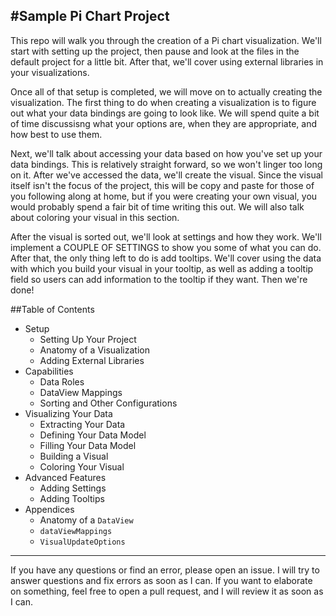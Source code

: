 #Sample Pi Chart Project
---
This repo will walk you through the creation of a Pi chart visualization. We'll start with setting up the project, then pause and look at the files in the default project for a little bit. After that, we'll cover using external libraries in your visualizations.

Once all of that setup is completed, we will move on to actually creating the visualization. The first thing to do when creating a visualization is to figure out what your data bindings are going to look like. We will spend quite a bit of time discussisng what your options are, when they are appropriate, and how best to use them.

Next, we'll talk about accessing your data based on how you've set up your data bindings. This is relatively straight forward, so we won't linger too long on it. After we've accessed the data, we'll create the visual. Since the visual itself isn't the focus of the project, this will be copy and paste for those of you following along at home, but if you were creating your own visual, you would probably spend a fair bit of time writing this out. We will also talk about coloring your visual in this section.

After the visual is sorted out, we'll look at settings and how they work. We'll implement a COUPLE OF SETTINGS to show you some of what you can do. After that, the only thing left to do is add tooltips. We'll cover using the data with which you build your visual in your tooltip, as well as adding a tooltip field so users can add information to the tooltip if they want. Then we're done!

##Table of Contents
*   Setup
    *   Setting Up Your Project
    *   Anatomy of a Visualization
    *   Adding External Libraries
*   Capabilities
    *   Data Roles
    *   DataView Mappings
    *   Sorting and Other Configurations
*   Visualizing Your Data
    *   Extracting Your Data
    *   Defining Your Data Model
    *   Filling Your Data Model
    *   Building a Visual
    *   Coloring Your Visual
*   Advanced Features
    *   Adding Settings
    *   Adding Tooltips
*   Appendices
    *   Anatomy of a `DataView`
    *   `dataViewMappings`
    *   `VisualUpdateOptions`

---
If you have any questions or find an error, please open an issue. I will try to answer questions and fix errors as soon as I can. If you want to elaborate on something, feel free to open a pull request, and I will review it as soon as I can.
